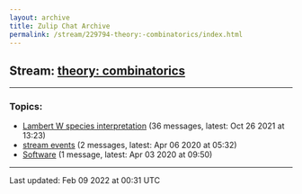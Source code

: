 ```yaml
---
layout: archive
title: Zulip Chat Archive
permalink: /stream/229794-theory:-combinatorics/index.html
---
```


## Stream: [theory: combinatorics](https://mattecapu.github.io/ct-zulip-archive/stream/229794-theory:-combinatorics/index.html)
---

### Topics:

* [Lambert W species interpretation](topic/Lambert.20W.20species.20interpretation.html) (36 messages, latest: Oct 26 2021 at 13:23)
* [stream events](topic/stream.20events.html) (2 messages, latest: Apr 06 2020 at 05:32)
* [Software](topic/Software.html) (1 message, latest: Apr 03 2020 at 09:50)

<hr><p>Last updated: Feb 09 2022 at 00:31 UTC</p>